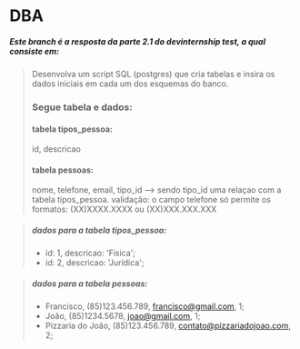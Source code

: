 # DBA

##### Este branch é a resposta da parte 2.1 do devinternship test, a qual consiste em:
> Desenvolva um script SQL (postgres) que cria tabelas e insira os dados iniciais em cada um dos esquemas do banco.
> ### Segue tabela e dados:
> #### tabela tipos_pessoa:
> id, descricao
> #### tabela pessoas:
> nome, telefone, email, tipo_id
> --> sendo tipo_id uma relaçao com a tabela tipos_pessoa.
> validação:
> o campo telefone só permite os formatos:
> (XX)XXXX.XXXX
> ou
> (XX)XXX.XXX.XXX

> ##### dados para a tabela tipos_pessoa:
> - id: 1, descricao: 'Física';
> - id: 2, descricao: 'Jurídica';

> ##### dados para a tabela pessoas:
> - Francisco, (85)123.456.789, francisco@gmail.com, 1;
> - João, (85)1234.5678, joao@gmail.com, 1;
> - Pizzaria do João, (85)123.456.789, contato@pizzariadojoao.com, 2;